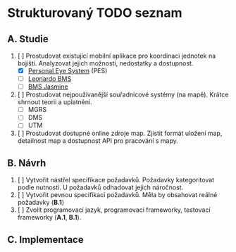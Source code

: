 # Strukturovaný TODO seznam
## A. Studie
1. [ ] Prostudovat existující mobilní aplikace pro koordinaci jednotek na bojišti. Analyzovat jejich možnosti, nedostatky a dostupnost.
    - [X] [Personal Eye System](https://milsistemika.com/products-services/command-control/pes-personal-eye-system/) (PES)
    - [ ] [Leonardo BMS](https://www.leonardodrs.com/what-we-do/products-and-services/battle-management-systems/)
    - [ ] [BMS Jasmine](https://www.teldat.com.pl/en/offer/products/systems/167-bms-jasmine.html)
2. [ ] Prostudovat nejpoužívanější souřadnicové systémy (na mapě). Krátce shrnout teorii a uplatnění.
    - [ ] MGRS
    - [ ] DMS
    - [ ] UTM
3. [ ] Prostudovat dostupné online zdroje map. Zjistit formát uložení map, detailnost map a dostupnost API pro pracování s mapy.

## B. Návrh
1. [ ] Vytvořit nástřel specifikace požadavků. Požadavky kategoritovat podle nutnosti. U požadavků odhadovat jejich náročnost.
2. [ ] Vytvořit pevnou specifikaci požadavků. Měla by obsahovat reálné požadavky (__B.1__)
3. [ ] Zvolit programovací jazyk, programovací frameworky, testovací frameworky (__A.1__, __B.1__).

## C. Implementace
